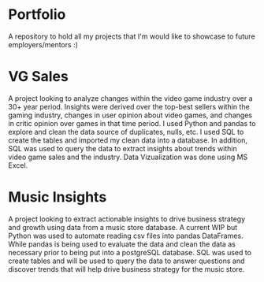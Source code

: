 # Portfolio
A repository to hold all my projects that I'm would like to showcase to future employers/mentors :)

# VG Sales
A project looking to analyze changes within the video game industry over a 30+ year period. Insights were derived over the top-best sellers within the gaming industry, changes in user opinion about video games, and changes in critic opinion over games in that time period.
I used Python and pandas to explore and clean the data source of duplicates, nulls, etc. I used SQL to create the tables and imported my clean data into a database. In addition, SQL was used to query the data to extract insights about trends within video game sales and the industry. 
Data Vizualization was done using MS Excel. 

# Music Insights
A project looking to extract actionable insights to drive business strategy and growth using data from a music store database. 
A current WIP but Python was used to automate reading csv files into pandas DataFrames. While pandas is being used to evaluate the data and clean the data as necessary prior to being put into a postgreSQL database. SQL was used to create tables and will be used to query the data to answer questions and discover trends that will help drive business strategy for the music store.
